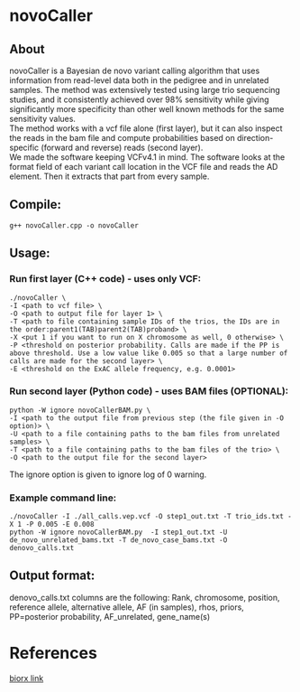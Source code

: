 # novoCaller
## About

novoCaller is a Bayesian de novo variant calling algorithm that uses information from read-level data both in the pedigree and in unrelated samples. The method was extensively tested using large trio sequencing studies, and it consistently achieved over 98% sensitivity while giving significantly more specificity than other well known methods for the same sensitivity values. \
The method works with a vcf file alone (first layer), but it can also inspect the reads in the bam file and compute probabilities based on direction-specific (forward and reverse) reads (second layer). \
We made the software keeping VCFv4.1 in mind. The software looks at the format field of each variant call location in the VCF file and reads the AD element. Then it extracts that part from every sample.

## Compile:
```
g++ novoCaller.cpp -o novoCaller
```

## Usage:

### Run first layer (C++ code) - uses only VCF:
```
./novoCaller \
-I <path to vcf file> \
-O <path to output file for layer 1> \
-T <path to file containing sample IDs of the trios, the IDs are in the order:parent1(TAB)parent2(TAB)proband> \
-X <put 1 if you want to run on X chromosome as well, 0 otherwise> \
-P <threshold on posterior probability. Calls are made if the PP is above threshold. Use a low value like 0.005 so that a large number of calls are made for the second layer> \
-E <threshold on the ExAC allele frequency, e.g. 0.0001>
```

### Run second layer (Python code) - uses BAM files (OPTIONAL):
```
python -W ignore novoCallerBAM.py \  
-I <path to the output file from previous step (the file given in -O option)> \
-U <path to a file containing paths to the bam files from unrelated samples> \
-T <path to a file containing paths to the bam files of the trio> \
-O <path to the output file for the second layer>
```

The ignore option is given to ignore log of 0 warning.

### Example command line:

```
./novoCaller -I ./all_calls.vep.vcf -O step1_out.txt -T trio_ids.txt -X 1 -P 0.005 -E 0.008 
python -W ignore novoCallerBAM.py  -I step1_out.txt -U de_novo_unrelated_bams.txt -T de_novo_case_bams.txt -O denovo_calls.txt 
```

## Output format:
denovo_calls.txt columns are the following:
Rank, chromosome, position, reference allele, alternative allele, AF (in samples), rhos, priors, PP=posterior probability, AF_unrelated, gene_name(s)

# References
[biorx link](https://academic.oup.com/bioinformatics/advance-article/doi/10.1093/bioinformatics/bty749/5087716)
